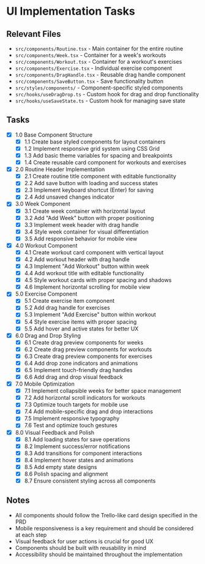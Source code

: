 # UI Implementation Tasks

## Relevant Files

- `src/components/Routine.tsx` - Main container for the entire routine
- `src/components/Week.tsx` - Container for a week's workouts
- `src/components/Workout.tsx` - Container for a workout's exercises
- `src/components/Exercise.tsx` - Individual exercise component
- `src/components/DragHandle.tsx` - Reusable drag handle component
- `src/components/SaveButton.tsx` - Save functionality button
- `src/styles/components/` - Component-specific styled components
- `src/hooks/useDragDrop.ts` - Custom hook for drag and drop functionality
- `src/hooks/useSaveState.ts` - Custom hook for managing save state

## Tasks

- [x] 1.0 Base Component Structure
  - [x] 1.1 Create base styled components for layout containers
  - [x] 1.2 Implement responsive grid system using CSS Grid
  - [x] 1.3 Add basic theme variables for spacing and breakpoints
  - [x] 1.4 Create reusable card component for workouts and exercises

- [x] 2.0 Routine Header Implementation
  - [x] 2.1 Create routine title component with editable functionality
  - [x] 2.2 Add save button with loading and success states
  - [x] 2.3 Implement keyboard shortcut (Enter) for saving
  - [x] 2.4 Add unsaved changes indicator

- [x] 3.0 Week Component
  - [x] 3.1 Create week container with horizontal layout
  - [x] 3.2 Add "Add Week" button with proper positioning
  - [x] 3.3 Implement week header with drag handle
  - [x] 3.4 Style week container for visual differentiation
  - [x] 3.5 Add responsive behavior for mobile view

- [x] 4.0 Workout Component
  - [x] 4.1 Create workout card component with vertical layout
  - [x] 4.2 Add workout header with drag handle
  - [x] 4.3 Implement "Add Workout" button within week
  - [x] 4.4 Add workout title with editable functionality
  - [x] 4.5 Style workout cards with proper spacing and shadows
  - [x] 4.6 Implement horizontal scrolling for mobile view

- [x] 5.0 Exercise Component
  - [x] 5.1 Create exercise item component
  - [x] 5.2 Add drag handle for exercises
  - [x] 5.3 Implement "Add Exercise" button within workout
  - [x] 5.4 Style exercise items with proper spacing
  - [x] 5.5 Add hover and active states for better UX

- [x] 6.0 Drag and Drop Styling
  - [x] 6.1 Create drag preview components for weeks
  - [x] 6.2 Create drag preview components for workouts
  - [x] 6.3 Create drag preview components for exercises
  - [x] 6.4 Add drop zone indicators and animations
  - [x] 6.5 Implement touch-friendly drag handles
  - [x] 6.6 Add drag and drop visual feedback

- [x] 7.0 Mobile Optimization
  - [x] 7.1 Implement collapsible weeks for better space management
  - [x] 7.2 Add horizontal scroll indicators for workouts
  - [x] 7.3 Optimize touch targets for mobile use
  - [x] 7.4 Add mobile-specific drag and drop interactions
  - [x] 7.5 Implement responsive typography
  - [x] 7.6 Test and optimize touch gestures

- [x] 8.0 Visual Feedback and Polish
  - [x] 8.1 Add loading states for save operations
  - [x] 8.2 Implement success/error notifications
  - [x] 8.3 Add transitions for component interactions
  - [x] 8.4 Implement hover states and animations
  - [x] 8.5 Add empty state designs
  - [x] 8.6 Polish spacing and alignment
  - [x] 8.7 Ensure consistent styling across all components

## Notes

- All components should follow the Trello-like card design specified in the PRD
- Mobile responsiveness is a key requirement and should be considered at each step
- Visual feedback for user actions is crucial for good UX
- Components should be built with reusability in mind
- Accessibility should be maintained throughout the implementation 